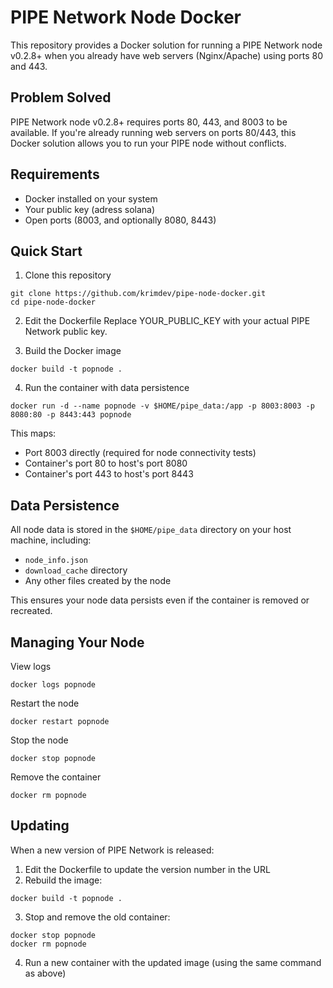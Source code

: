 # PIPE Network Node Docker

This repository provides a Docker solution for running a PIPE Network node v0.2.8+ when you already have web servers (Nginx/Apache) using ports 80 and 443.

## Problem Solved

PIPE Network node v0.2.8+ requires ports 80, 443, and 8003 to be available. If you're already running web servers on ports 80/443, this Docker solution allows you to run your PIPE node without conflicts.

## Requirements

* Docker installed on your system
* Your public key (adress solana)
* Open ports (8003, and optionally 8080, 8443)

## Quick Start

1. Clone this repository
```
git clone https://github.com/krimdev/pipe-node-docker.git
cd pipe-node-docker
```

2. Edit the Dockerfile
Replace YOUR_PUBLIC_KEY with your actual PIPE Network public key.

3. Build the Docker image
```
docker build -t popnode .
```

4. Run the container with data persistence
```
docker run -d --name popnode -v $HOME/pipe_data:/app -p 8003:8003 -p 8080:80 -p 8443:443 popnode
```

This maps:
* Port 8003 directly (required for node connectivity tests)
* Container's port 80 to host's port 8080
* Container's port 443 to host's port 8443

## Data Persistence

All node data is stored in the `$HOME/pipe_data` directory on your host machine, including:
* `node_info.json`
* `download_cache` directory
* Any other files created by the node

This ensures your node data persists even if the container is removed or recreated.

## Managing Your Node

View logs
```
docker logs popnode
```

Restart the node
```
docker restart popnode
```

Stop the node
```
docker stop popnode
```

Remove the container
```
docker rm popnode
```

## Updating

When a new version of PIPE Network is released:
1. Edit the Dockerfile to update the version number in the URL
2. Rebuild the image: 
```
docker build -t popnode .
```
3. Stop and remove the old container: 
```
docker stop popnode
docker rm popnode
```
4. Run a new container with the updated image (using the same command as above)
